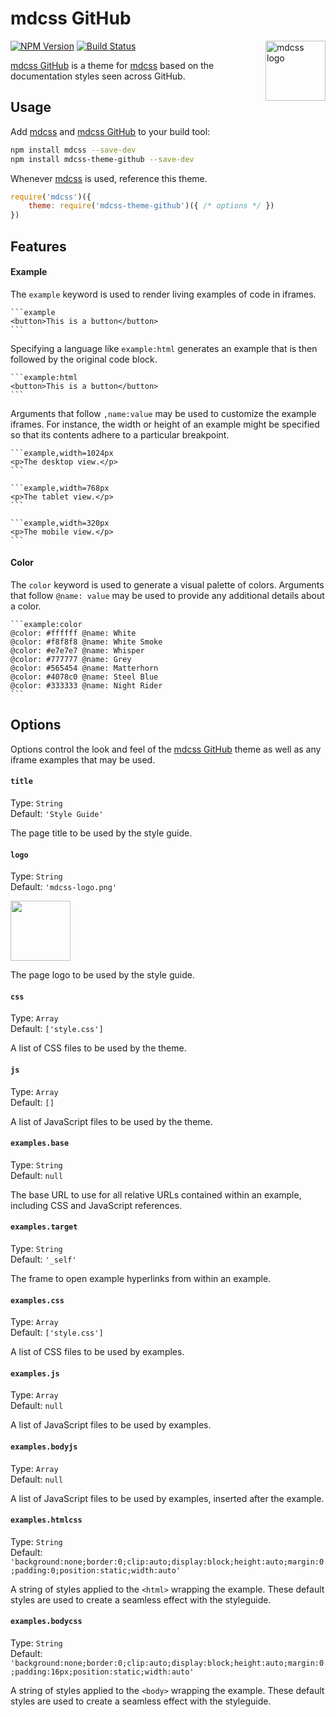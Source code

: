 # mdcss GitHub

<img align="right" width="96" height="96" src="https://jonathantneal.github.io/mdcss-theme-github/demo/mdcss-logo.png" title="mdcss logo">

[![NPM Version][npm-img]][npm] [![Build Status][ci-img]][ci]

[mdcss GitHub] is a theme for [mdcss] based on the documentation styles seen across GitHub.

## Usage

Add [mdcss] and [mdcss GitHub] to your build tool:

```bash
npm install mdcss --save-dev
npm install mdcss-theme-github --save-dev
```

Whenever [mdcss] is used, reference this theme.

```js
require('mdcss')({
	theme: require('mdcss-theme-github')({ /* options */ })
})
```

## Features

#### Example

The `example` keyword is used to render living examples of code in iframes.

	```example
	<button>This is a button</button>
	```

Specifying a language like `example:html` generates an example that is then followed by the original code block.

	```example:html
	<button>This is a button</button>
	```

Arguments that follow `,name:value` may be used to customize the example iframes. For instance, the width or height of an example might be specified so that its contents adhere to a particular breakpoint.

	```example,width=1024px
	<p>The desktop view.</p>
	```

	```example,width=768px
	<p>The tablet view.</p>
	```

	```example,width=320px
	<p>The mobile view.</p>
	```

#### Color

The `color` keyword is used to generate a visual palette of colors. Arguments that follow `@name: value` may be used to provide any additional details about a color.

	```example:color
	@color: #ffffff @name: White
	@color: #f8f8f8 @name: White Smoke
	@color: #e7e7e7 @name: Whisper
	@color: #777777 @name: Grey
	@color: #565454 @name: Matterhorn
	@color: #4078c0 @name: Steel Blue
	@color: #333333 @name: Night Rider
	```


## Options

Options control the look and feel of the [mdcss GitHub] theme as well as any iframe examples that may be used.

#### `title`

Type: `String`  
Default: `'Style Guide'`

The page title to be used by the style guide.

#### `logo`

Type: `String`  
Default: `'mdcss-logo.png'`

<img src="https://jonathantneal.github.io/mdcss-theme-github/demo/mdcss-logo.png" width="96" height="96">

The page logo to be used by the style guide.

#### `css`

Type: `Array`  
Default: `['style.css']`

A list of CSS files to be used by the theme.

#### `js`

Type: `Array`  
Default: `[]`

A list of JavaScript files to be used by the theme.

#### `examples.base`

Type:    `String`  
Default: `null`

The base URL to use for all relative URLs contained within an example,
including CSS and JavaScript references.

#### `examples.target`

Type:    `String`  
Default: `'_self'`

The frame to open example hyperlinks from within an example.

#### `examples.css`

Type:    `Array`  
Default: `['style.css']`

A list of CSS files to be used by examples.

#### `examples.js`

Type:    `Array`  
Default: `null`

A list of JavaScript files to be used by examples.

#### `examples.bodyjs`

Type:    `Array`  
Default: `null`

A list of JavaScript files to be used by examples, inserted after the example.

#### `examples.htmlcss`

Type:    `String`  
Default: `'background:none;border:0;clip:auto;display:block;height:auto;margin:0;padding:0;position:static;width:auto'`

A string of styles applied to the `<html>` wrapping the example. These default styles are used to create a seamless effect with the styleguide.

#### `examples.bodycss`

Type:    `String`  
Default: `'background:none;border:0;clip:auto;display:block;height:auto;margin:0;padding:16px;position:static;width:auto'`

A string of styles applied to the `<body>` wrapping the example. These default styles are used to create a seamless effect with the styleguide.

[ci]:      https://travis-ci.org/jonathantneal/mdcss-theme-github
[ci-img]:  https://img.shields.io/travis/jonathantneal/mdcss-theme-github.svg
[npm]:     https://www.npmjs.com/package/mdcss-theme-github
[npm-img]: https://img.shields.io/npm/v/mdcss-theme-github.svg
[mdcss]:   https://github.com/jonathantneal/mdcss

[mdcss GitHub]: https://github.com/jonathantneal/mdcss-theme-github
